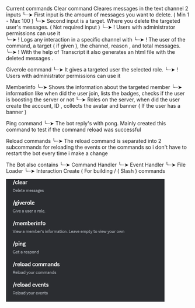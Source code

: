 Current commands
 Clear command 
        Cleares messages in the text channel  2 inputs
            ╰┈➤ First input is the amount of messages you want to delete. ( Min 1 - Max 100 ) 
                  ╰┈➤ Second input is a target. Where you delete the targeted user's messages. ( Not required input )
                       ╰┈➤ ! Users with administrator permissions can use it  
                         ╰┈➤ ! Logs any interaction  in a specific channel with
                           ╰┈➤ ! The user of the command, a target ( if given ), the channel, reason , and total messages.
                             ╰┈➤ ! With the help of Transcript it also generates an html file with the deleted messages .
 
  Giverole command
    ╰┈➤ It gives a targeted user the selected role.
           ╰┈➤ ! Users with administrator permissions can use it 
  
  Memberinfo
     ╰┈➤ Shows the information about the targeted member
        ╰┈➤  information like when did the user join, lists the badges, checks if the user is boosting the server or not
          ╰┈➤  Roles on the server, when did the user create the account, ID , collects the avatar and banner ( If the user has a banner )
          
  Ping command
    ╰┈➤ The bot reply's with pong. Mainly created this command to test if the command reload was successful
  
  
  Reload commands
    ╰┈➤ The reload command is separated into 2 subcommands for reloading the events or the commands so i don't have to restart the bot every time i make a change



  The Bot also contains 
    ╰┈➤ Command Handler
    ╰┈➤ Event Handler
    ╰┈➤ File Loader
    ╰┈➤ Interaction Create ( For building / ( Slash ) commands 
    
![](https://github.com/onehellcat/Rupert/blob/master/current_bot_commands.png)
